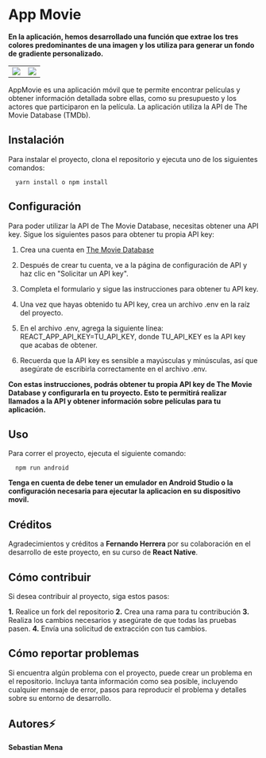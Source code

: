 # App Movie

**En la aplicación, hemos desarrollado una función que extrae los tres colores predominantes de una imagen y los utiliza para generar un fondo de gradiente personalizado.**

<table>
  <tr>
    <td><img src="https://res.cloudinary.com/dafsjo7al/image/upload/v1678388658/hart_otfr2g.jpg"></td>
    <td><img src="https://res.cloudinary.com/dafsjo7al/image/upload/v1678388654/wakanda_rhwdzk.jpg"></td>
  </tr>
</table>

AppMovie es una aplicación móvil que te permite encontrar películas y obtener información detallada sobre ellas, como su presupuesto y los actores que participaron en la película. La aplicación utiliza la API de The Movie Database (TMDb).

## Instalación

Para instalar el proyecto, clona el repositorio y ejecuta uno de los siguientes comandos:

```
  yarn install o npm install
```

## Configuración

Para poder utilizar la API de The Movie Database, necesitas obtener una API key. Sigue los siguientes pasos para obtener tu propia API key:

1.  Crea una cuenta en [The Movie Database](https://www.themoviedb.org/signup)

2.  Después de crear tu cuenta, ve a la página de configuración de API y haz clic en "Solicitar un API key".

3.  Completa el formulario y sigue las instrucciones para obtener tu API key.

4.  Una vez que hayas obtenido tu API key, crea un archivo .env en la raíz del proyecto.

5.  En el archivo .env, agrega la siguiente línea: REACT_APP_API_KEY=TU_API_KEY, donde TU_API_KEY es la API key que acabas de obtener.

6.  Recuerda que la API key es sensible a mayúsculas y minúsculas, así que asegúrate de escribirla correctamente en el archivo .env.

**Con estas instrucciones, podrás obtener tu propia API key de The Movie Database y configurarla en tu proyecto. Esto te permitirá realizar llamados a la API y obtener información sobre películas para tu aplicación.**

## Uso

Para correr el proyecto, ejecuta el siguiente comando:

```
  npm run android
```

**Tenga en cuenta de debe tener un emulador en Android Studio o la configuración necesaria para ejecutar la aplicacion en su dispositivo movil.**

## Créditos

Agradecimientos y créditos a **Fernando Herrera** por su colaboración en el desarrollo de este proyecto, en su curso de **React Native**.

## Cómo contribuir

Si desea contribuir al proyecto, siga estos pasos:

**1.** Realice un fork del repositorio
**2.** Crea una rama para tu contribución
**3.** Realiza los cambios necesarios y asegúrate de que todas las pruebas pasen.
**4.** Envía una solicitud de extracción con tus cambios.

## Cómo reportar problemas

Si encuentra algún problema con el proyecto, puede crear un problema en el repositorio. Incluya tanta información como sea posible, incluyendo cualquier mensaje de error, pasos para reproducir el problema y detalles sobre su entorno de desarrollo.

## Autores⚡

**Sebastian Mena**
